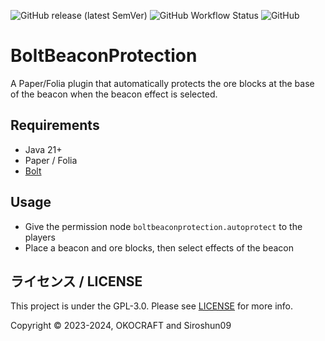 ![GitHub release (latest SemVer)](https://img.shields.io/github/v/release/okocraft/BoltBeaconProtection)
![GitHub Workflow Status](https://img.shields.io/github/actions/workflow/status/okocraft/BoltBeaconProtection/maven.yml?branch=main)
![GitHub](https://img.shields.io/github/license/okocraft/BoltBeaconProtection)

# BoltBeaconProtection

A Paper/Folia plugin that automatically protects the ore blocks at the base of the beacon when the beacon effect is selected.

## Requirements

- Java 21+
- Paper / Folia
- [Bolt](https://github.com/pop4959/Bolt)

## Usage

- Give the permission node `boltbeaconprotection.autoprotect` to the players
- Place a beacon and ore blocks, then select effects of the beacon 

## ライセンス / LICENSE

This project is under the GPL-3.0. Please see [LICENSE](LICENSE) for more info.

Copyright © 2023-2024, OKOCRAFT and Siroshun09
